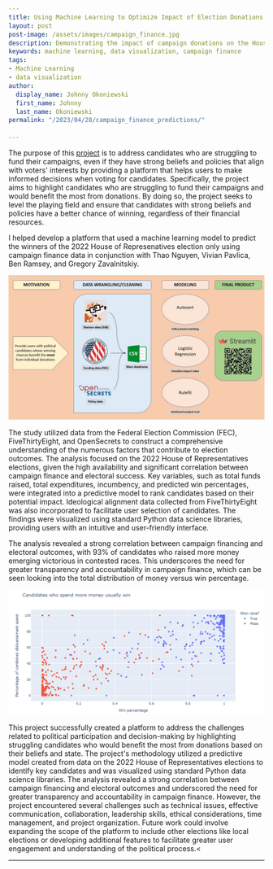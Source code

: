 ```yaml
---
title: Using Machine Learning to Optimize Impact of Election Donations
layout: post
post-image: /assets/images/campaign_finance.jpg
description: Demonstrating the impact of campaign donations on the House of Representatives.
keywords: machine learning, data visualization, campaign finance
tags:
- Machine Learning
- data visualization
author:
  display_name: Johnny Okoniewski
  first_name: Johnny
  last_name: Okoniewski
permalink: "/2023/04/28/campaign_finance_predictions/"

---
```

The purpose of this [project](https://github.com/johnnyoko/campaign_finance_donation_optimization.git) is to address candidates who are struggling to fund their campaigns, even if they have strong beliefs and policies that align with voters' interests by providing a platform that helps users to make informed decisions when voting for candidates. Specifically, the project aims to highlight candidates who are struggling to fund their campaigns and would benefit the most from donations. By doing so, the project seeks to level the playing field and ensure that candidates with strong beliefs and policies have a better chance of winning, regardless of their financial resources.

I helped develop a platform that used a machine learning model to predict the winners of the 2022 House of Represenatives election only using campaign finance data in conjunction with Thao Nguyen, Vivian Pavlica, Ben Ramsey, and Gregory Zavalnitskiy.

![flowchart](/assets/images/flowchart.jpg)

The study utilized data from the Federal Election Commission (FEC), FiveThirtyEight, and OpenSecrets to construct a comprehensive understanding of the numerous factors that contribute to election outcomes. The analysis focused on the 2022 House of Representatives elections, given the high availability and significant correlation between campaign finance and electoral success. Key variables, such as total funds raised, total expenditures, incumbency, and predicted win percentages, were integrated into a predictive model to rank candidates based on their potential impact. Ideological alignment data collected from FiveThirtyEight was also incorporated to facilitate user selection of candidates. The findings were visualized using standard Python data science libraries, providing users with an intuitive and user-friendly interface.

The analysis revealed a strong correlation between campaign financing and electoral outcomes, with 93% of candidates who raised more money emerging victorious in contested races. This underscores the need for greater transparency and accountability in campaign finance, which can be seen looking into the total distribution of money versus win percentage.

![graph](/assets/images/combined_disbursement.png)

This project successfully created a platform to address the challenges related to political participation and decision-making by highlighting struggling candidates who would benefit the most from donations based on their beliefs and state. The project's methodology utilized a predictive model created from data on the 2022 House of Representatives elections to identify key candidates and was visualized using standard Python data science libraries. The analysis revealed a strong correlation between campaign financing and electoral outcomes and underscored the need for greater transparency and accountability in campaign finance. However, the project encountered several challenges such as technical issues, effective communication, collaboration, leadership skills, ethical considerations, time management, and project organization. Future work could involve expanding the scope of the platform to include other elections like local elections or developing additional features to facilitate greater user engagement and understanding of the political process.<

---
